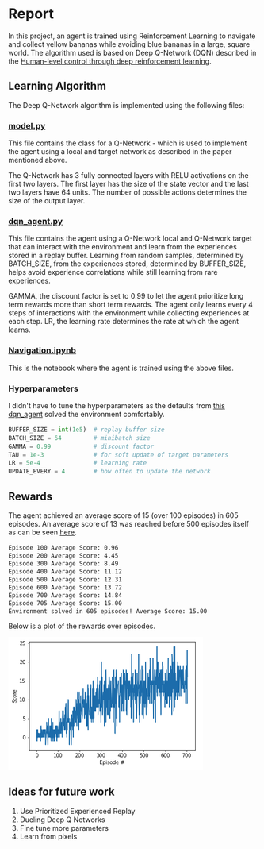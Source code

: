 # Report

In this project, an agent is trained using Reinforcement Learning to navigate and collect yellow bananas while avoiding blue bananas in a large, square world. The algorithm used is based on Deep Q-Network (DQN) described in the [Human-level control through deep reinforcement learning](https://storage.googleapis.com/deepmind-media/dqn/DQNNaturePaper.pdf).

## Learning Algorithm

The Deep Q-Network algorithm is implemented using the following files:

### [model.py](https://github.com/Pradhyo/udacity-deep-reinforcement-learning/blob/master/Navigation/model.py)
This file contains the class for a Q-Network - which is used to implement the agent using a local and target network as described in the paper mentioned above.

The Q-Network has 3 fully connected layers with RELU activations on the first two layers. The first layer has the size of the state vector and the last two layers have 64 units. The number of possible actions determines the size of the output layer.

### [dqn_agent.py](https://github.com/Pradhyo/udacity-deep-reinforcement-learning/blob/master/Navigation/dqn_agent.py)
This file contains the agent using a Q-Network local and Q-Network target that can interact with the environment and learn from the experiences stored in a replay buffer. Learning from random samples, determined by BATCH_SIZE, from the experiences stored, determined by BUFFER_SIZE, helps avoid experience correlations while still learning from rare experiences.

GAMMA, the discount factor is set to 0.99 to let the agent prioritize long term rewards more than short term rewards. The agent only learns every 4 steps of interactions with the environment while collecting experiences at each step. LR, the learning rate determines the rate at which the agent learns.

### [Navigation.ipynb](https://github.com/Pradhyo/udacity-deep-reinforcement-learning/blob/master/Navigation/Navigation.ipynb)
This is the notebook where the agent is trained using the above files.

### Hyperparameters

I didn't have to tune the hyperparameters as the defaults from [this dqn_agent](https://github.com/udacity/deep-reinforcement-learning/blob/master/dqn/solution/dqn_agent.py) solved the environment comfortably.

```python
BUFFER_SIZE = int(1e5)  # replay buffer size
BATCH_SIZE = 64         # minibatch size
GAMMA = 0.99            # discount factor
TAU = 1e-3              # for soft update of target parameters
LR = 5e-4               # learning rate
UPDATE_EVERY = 4        # how often to update the network
```

## Rewards

The agent achieved an average score of 15 (over 100 episodes) in 605 episodes. An average score of 13 was reached before 500 episodes itself as can be seen [here](https://github.com/Pradhyo/udacity-deep-reinforcement-learning/blob/master/Navigation/Navigation.ipynb).

```
Episode 100	Average Score: 0.96
Episode 200	Average Score: 4.45
Episode 300	Average Score: 8.49
Episode 400	Average Score: 11.12
Episode 500	Average Score: 12.31
Episode 600	Average Score: 13.72
Episode 700	Average Score: 14.84
Episode 705	Average Score: 15.00
Environment solved in 605 episodes!	Average Score: 15.00
```

Below is a plot of the rewards over episodes.

![rewards](https://github.com/Pradhyo/udacity-deep-reinforcement-learning/blob/master/Navigation/rewards.png)

## Ideas for future work

1. Use Prioritized Experienced Replay
2. Dueling Deep Q Networks
3. Fine tune more parameters
4. Learn from pixels
